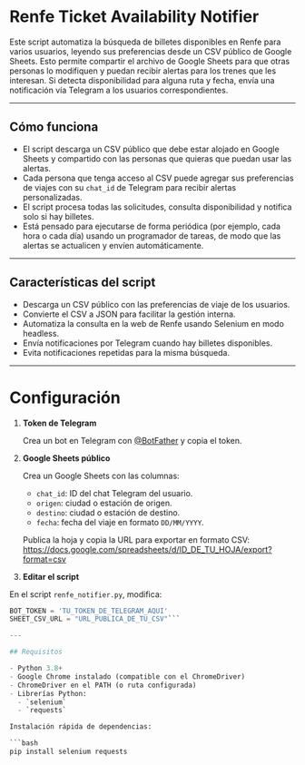 # Renfe Ticket Availability Notifier

Este script automatiza la búsqueda de billetes disponibles en Renfe para varios usuarios, leyendo sus preferencias desde un CSV público de Google Sheets. 
Esto permite compartir el archivo de Google Sheets para que otras personas lo modifiquen y puedan recibir alertas para los trenes que les interesan.
Si detecta disponibilidad para alguna ruta y fecha, envía una notificación vía Telegram a los usuarios correspondientes.

---
## Cómo funciona

- El script descarga un CSV público que debe estar alojado en Google Sheets y compartido con las personas que quieras que puedan usar las alertas.
- Cada persona que tenga acceso al CSV puede agregar sus preferencias de viajes con su `chat_id` de Telegram para recibir alertas personalizadas.
- El script procesa todas las solicitudes, consulta disponibilidad y notifica solo si hay billetes.
- Está pensado para ejecutarse de forma periódica (por ejemplo, cada hora o cada día) usando un programador de tareas, de modo que las alertas se actualicen y envíen automáticamente.

---
## Características del script

- Descarga un CSV público con las preferencias de viaje de los usuarios.
- Convierte el CSV a JSON para facilitar la gestión interna.
- Automatiza la consulta en la web de Renfe usando Selenium en modo headless.
- Envía notificaciones por Telegram cuando hay billetes disponibles.
- Evita notificaciones repetidas para la misma búsqueda.

---

# Configuración

1. **Token de Telegram**

   Crea un bot en Telegram con [@BotFather](https://t.me/BotFather) y copia el token.

2. **Google Sheets público**

   Crea un Google Sheets con las columnas:

   - `chat_id`: ID del chat Telegram del usuario.
   - `origen`: ciudad o estación de origen.
   - `destino`: ciudad o estación de destino.
   - `fecha`: fecha del viaje en formato `DD/MM/YYYY`.

   Publica la hoja y copia la URL para exportar en formato CSV:
    https://docs.google.com/spreadsheets/d/ID_DE_TU_HOJA/export?format=csv

3. **Editar el script**

En el script `renfe_notifier.py`, modifica:

```python
BOT_TOKEN = 'TU_TOKEN_DE_TELEGRAM_AQUI'
SHEET_CSV_URL = "URL_PUBLICA_DE_TU_CSV"```

---

## Requisitos

- Python 3.8+
- Google Chrome instalado (compatible con el ChromeDriver)
- ChromeDriver en el PATH (o ruta configurada)
- Librerías Python:
  - `selenium`
  - `requests`

Instalación rápida de dependencias:

```bash
pip install selenium requests

